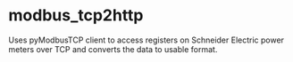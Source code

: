 # modbus_tcp2http

Uses pyModbusTCP client to access registers on Schneider Electric power meters over TCP and converts the data to usable format.
